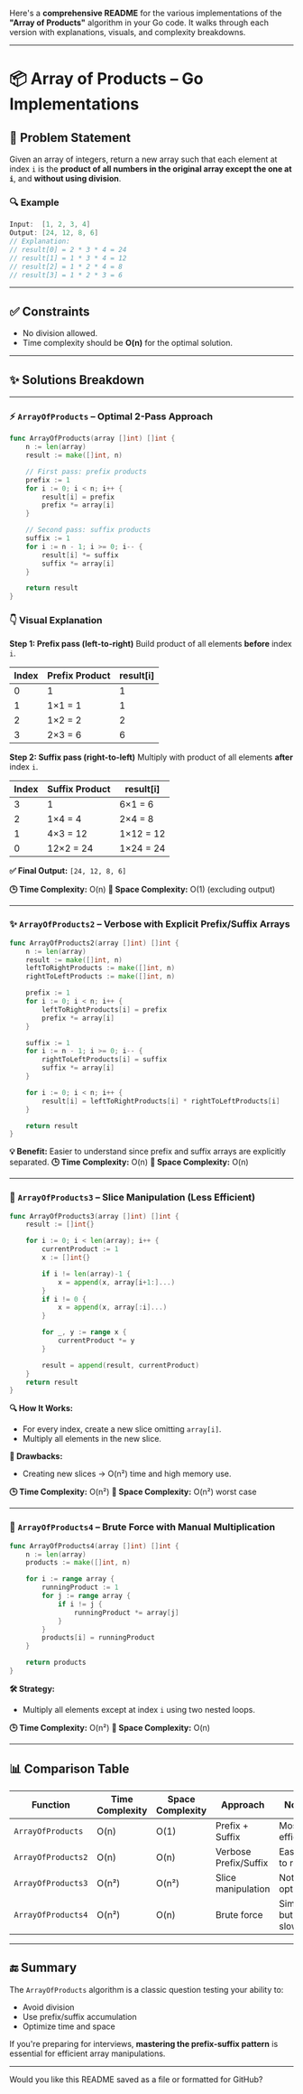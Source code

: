 Here's a **comprehensive README** for the various implementations of the **"Array of Products"** algorithm in your Go code. It walks through each version with explanations, visuals, and complexity breakdowns.

---

# 📦 Array of Products – Go Implementations

## 🧠 Problem Statement

Given an array of integers, return a new array such that each element at index `i` is the **product of all numbers in the original array except the one at `i`**, and **without using division**.

### 🔍 Example

```go
Input:  [1, 2, 3, 4]
Output: [24, 12, 8, 6]
// Explanation:
// result[0] = 2 * 3 * 4 = 24
// result[1] = 1 * 3 * 4 = 12
// result[2] = 1 * 2 * 4 = 8
// result[3] = 1 * 2 * 3 = 6
```

---

## ✅ Constraints

* No division allowed.
* Time complexity should be **O(n)** for the optimal solution.

---

## ✨ Solutions Breakdown

---

### ⚡️ `ArrayOfProducts` – Optimal 2-Pass Approach

```go
func ArrayOfProducts(array []int) []int {
	n := len(array)
	result := make([]int, n)

	// First pass: prefix products
	prefix := 1
	for i := 0; i < n; i++ {
		result[i] = prefix
		prefix *= array[i]
	}

	// Second pass: suffix products
	suffix := 1
	for i := n - 1; i >= 0; i-- {
		result[i] *= suffix
		suffix *= array[i]
	}

	return result
}
```

### 👇 Visual Explanation

**Step 1: Prefix pass (left-to-right)**
Build product of all elements **before** index `i`.

| Index | Prefix Product | result\[i] |
| ----- | -------------- | ---------- |
| 0     | 1              | 1          |
| 1     | 1×1 = 1        | 1          |
| 2     | 1×2 = 2        | 2          |
| 3     | 2×3 = 6        | 6          |

**Step 2: Suffix pass (right-to-left)**
Multiply with product of all elements **after** index `i`.

| Index | Suffix Product | result\[i] |
| ----- | -------------- | ---------- |
| 3     | 1              | 6×1 = 6    |
| 2     | 1×4 = 4        | 2×4 = 8    |
| 1     | 4×3 = 12       | 1×12 = 12  |
| 0     | 12×2 = 24      | 1×24 = 24  |

**✅ Final Output:** `[24, 12, 8, 6]`

**🕒 Time Complexity:** O(n)
**🧠 Space Complexity:** O(1) (excluding output)

---

### ✨ `ArrayOfProducts2` – Verbose with Explicit Prefix/Suffix Arrays

```go
func ArrayOfProducts2(array []int) []int {
	n := len(array)
	result := make([]int, n)
	leftToRightProducts := make([]int, n)
	rightToLeftProducts := make([]int, n)

	prefix := 1
	for i := 0; i < n; i++ {
		leftToRightProducts[i] = prefix
		prefix *= array[i]
	}

	suffix := 1
	for i := n - 1; i >= 0; i-- {
		rightToLeftProducts[i] = suffix
		suffix *= array[i]
	}

	for i := 0; i < n; i++ {
		result[i] = leftToRightProducts[i] * rightToLeftProducts[i]
	}

	return result
}
```

**💡 Benefit:** Easier to understand since prefix and suffix arrays are explicitly separated.
**🕒 Time Complexity:** O(n)
**🧠 Space Complexity:** O(n)

---

### 🐢 `ArrayOfProducts3` – Slice Manipulation (Less Efficient)

```go
func ArrayOfProducts3(array []int) []int {
	result := []int{}

	for i := 0; i < len(array); i++ {
		currentProduct := 1
		x := []int{}

		if i != len(array)-1 {
			x = append(x, array[i+1:]...)
		}
		if i != 0 {
			x = append(x, array[:i]...)
		}

		for _, y := range x {
			currentProduct *= y
		}

		result = append(result, currentProduct)
	}
	return result
}
```

**🔍 How It Works:**

* For every index, create a new slice omitting `array[i]`.
* Multiply all elements in the new slice.

**🛑 Drawbacks:**

* Creating new slices → O(n²) time and high memory use.

**🕒 Time Complexity:** O(n²)
**🧠 Space Complexity:** O(n²) worst case

---

### 🐌 `ArrayOfProducts4` – Brute Force with Manual Multiplication

```go
func ArrayOfProducts4(array []int) []int {
	n := len(array)
	products := make([]int, n)

	for i := range array {
		runningProduct := 1
		for j := range array {
			if i != j {
				runningProduct *= array[j]
			}
		}
		products[i] = runningProduct
	}

	return products
}
```

**🛠 Strategy:**

* Multiply all elements except at index `i` using two nested loops.

**🕒 Time Complexity:** O(n²)
**🧠 Space Complexity:** O(n)

---

## 📊 Comparison Table

| Function           | Time Complexity | Space Complexity | Approach              | Notes                |
| ------------------ | --------------- | ---------------- | --------------------- | -------------------- |
| `ArrayOfProducts`  | O(n)            | O(1)             | Prefix + Suffix       | Most efficient       |
| `ArrayOfProducts2` | O(n)            | O(n)             | Verbose Prefix/Suffix | Easier to read       |
| `ArrayOfProducts3` | O(n²)           | O(n²)            | Slice manipulation    | Not optimal          |
| `ArrayOfProducts4` | O(n²)           | O(n)             | Brute force           | Simplest but slowest |

---

## 🔚 Summary

The `ArrayOfProducts` algorithm is a classic question testing your ability to:

* Avoid division
* Use prefix/suffix accumulation
* Optimize time and space

If you're preparing for interviews, **mastering the prefix-suffix pattern** is essential for efficient array manipulations.

---

Would you like this README saved as a file or formatted for GitHub?
